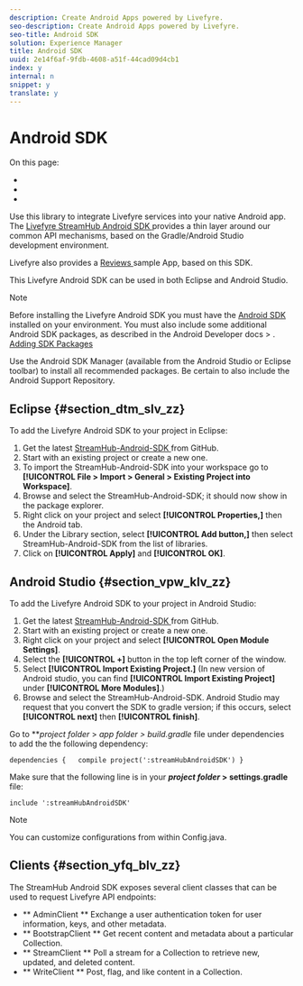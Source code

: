 ```yaml
---
description: Create Android Apps powered by Livefyre.
seo-description: Create Android Apps powered by Livefyre.
seo-title: Android SDK
solution: Experience Manager
title: Android SDK
uuid: 2e14f6af-9fdb-4608-a51f-44cad09d4cb1
index: y
internal: n
snippet: y
translate: y
---
```


# Android SDK

On this page:

* [](#c_android_sdk/section_dtm_slv_zz)
* [](#c_android_sdk/section_vpw_klv_zz)
* [](#c_android_sdk/section_yfq_blv_zz)



Use this library to integrate Livefyre services into your native Android app. The [ Livefyre StreamHub Android SDK ](https://github.com/Livefyre/StreamHub-Android-SDK) provides a thin layer around our common API mechanisms, based on the Gradle/Android Studio development environment.

Livefyre also provides a [ Reviews ](https://github.com/Livefyre/StreamHub-iOS-Reviews-App) sample App, based on this SDK.

This Livefyre Android SDK can be used in both Eclipse and Android Studio.

>[!NOTE]
>
>Before installing the Livefyre Android SDK you must have the [ Android SDK ](http://developer.android.com/sdk/index.html) installed on your environment. You must also include some additional Android SDK packages, as described in the Android Developer docs &gt; .
>[ Adding SDK Packages ](http://developer.android.com/sdk/installing/adding-packages.html) 

Use the Android SDK Manager (available from the Android Studio or Eclipse toolbar) to install all recommended packages. Be certain to also include the Android Support Repository.

## Eclipse {#section_dtm_slv_zz}

To add the Livefyre Android SDK to your project in Eclipse:

1. Get the latest [ StreamHub-Android-SDK ](https://github.com/Livefyre/StreamHub-Android-SDK) from GitHub.
1. Start with an existing project or create a new one.
1. To import the StreamHub-Android-SDK into your workspace go to **[!UICONTROL  File > Import > General > Existing Project into Workspace]**.
1. Browse and select the StreamHub-Android-SDK; it should now show in the package explorer.
1. Right click on your project and select **[!UICONTROL  Properties,]** then the Android tab.
1. Under the Library section, select **[!UICONTROL  Add button,]** then select StreamHub-Android-SDK from the list of libraries.
1. Click on **[!UICONTROL  Apply]** and **[!UICONTROL  OK]**.

## Android Studio {#section_vpw_klv_zz}

To add the Livefyre Android SDK to your project in Android Studio:

1. Get the latest [ StreamHub-Android-SDK ](https://github.com/Livefyre/StreamHub-Android-SDK) from GitHub.
1. Start with an existing project or create a new one.
1. Right click on your project and select **[!UICONTROL  Open Module Settings]**.
1. Select the **[!UICONTROL  +]** button in the top left corner of the window.
1. Select **[!UICONTROL  Import Existing Project.]** (In new version of Android studio, you can find **[!UICONTROL  Import Existing Project]** under **[!UICONTROL  More Modules]**.)
1. Browse and select the StreamHub-Android-SDK.
Android Studio may request that you convert the SDK to gradle version; if this occurs, select **[!UICONTROL  next]** then **[!UICONTROL  finish]**.

Go to ***project folder* &gt; *app folder *&gt; build.gradle** file under dependencies to add the the following dependency:

```
dependencies {   compile project(':streamHubAndroidSDK') } 

```



Make sure that the following line is in your ***project folder* &gt; settings.gradle** file:




```
include ':streamHubAndroidSDK' 

```

>[!NOTE]
>
>You can customize configurations from within Config.java.


## Clients {#section_yfq_blv_zz}

The StreamHub Android SDK exposes several client classes that can be used to request Livefyre API endpoints:

* ** AdminClient ** Exchange a user authentication token for user information, keys, and other metadata. 
* ** BootstrapClient ** Get recent content and metadata about a particular Collection. 
* ** StreamClient ** Poll a stream for a Collection to retrieve new, updated, and deleted content. 
* ** WriteClient ** Post, flag, and like content in a Collection. 
